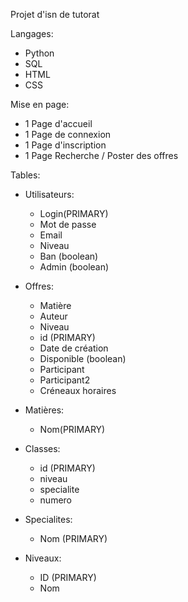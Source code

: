 Projet d'isn de tutorat

Langages:
- Python
- SQL
- HTML
- CSS

Mise en page:
- 1 Page d'accueil
- 1 Page de connexion
- 1 Page d'inscription
- 1 Page Recherche / Poster des offres
    
Tables:

- Utilisateurs:
    - Login(PRIMARY)
    - Mot de passe
    - Email
    - Niveau
    - Ban (boolean)
    - Admin (boolean)

- Offres:
    - Matière
    - Auteur
    - Niveau
    - id (PRIMARY)
    - Date de création
    - Disponible (boolean)
    - Participant
    - Participant2
    - Créneaux horaires

- Matières:
    - Nom(PRIMARY)

- Classes:
    - id (PRIMARY)
    - niveau
    - specialite
    - numero

- Specialites:
    - Nom (PRIMARY)
    
 - Niveaux:
    - ID (PRIMARY)
    - Nom